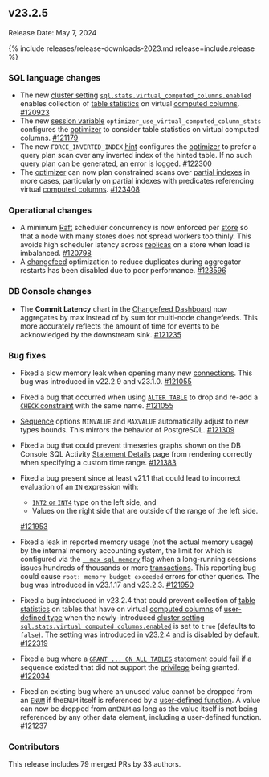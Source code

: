 ## v23.2.5

Release Date: May 7, 2024

{% include releases/release-downloads-2023.md release=include.release %}

<h3 id="v23-2-5-sql-language-changes">SQL language changes</h3>

- The new [cluster setting](../v23.2/cluster-settings.html) [`sql.stats.virtual_computed_columns.enabled`](../v23.2/cluster-settings.html#setting-sql-stats-virtual-computed-columns-enabled) enables collection of [table statistics](../v23.2/cost-based-optimizer.html#table-statistics) on virtual [computed columns](../v23.2/computed-columns.html). [#120923][#120923]
- The new [session variable](../v23.2/session-variables.html) `optimizer_use_virtual_computed_column_stats` configures the [optimizer](../v23.2/cost-based-optimizer.html) to consider table statistics on virtual computed columns. [#121179][#121179]
- The new `FORCE_INVERTED_INDEX` [hint](../v23.2/indexes.html#selection) configures the [optimizer](../v23.2/cost-based-optimizer.html) to prefer a query plan scan over any inverted index of the hinted table. If no such query plan can be generated, an error is logged. [#122300][#122300]
- The [optimizer](../v23.2/cost-based-optimizer.html) can now plan constrained scans over [partial indexes](../v23.2/partial-indexes.html) in more cases, particularly on partial indexes with predicates referencing virtual [computed columns](../v23.2/cluster-settings.html#setting-sql-stats-virtual-computed-columns-enabled). [#123408][#123408]

<h3 id="v23-2-5-operational-changes">Operational changes</h3>

- A minimum [Raft](../v23.2/architecture/replication-layer.html#raft) scheduler concurrency is now enforced per [store](../v23.2/cockroach-start.html#storage) so that a node with many stores does not spread workers too thinly. This avoids high scheduler latency across [replicas](../v23.2/architecture/glossary.html#replica) on a store when load is imbalanced. [#120798][#120798]
- A [changefeed](../v23.2/change-data-capture-overview.html) optimization to reduce duplicates during aggregator restarts has been disabled due to poor performance. [#123596][#123596]

<h3 id="v23-2-5-db-console-changes">DB Console changes</h3>

- The **Commit Latency** chart in the [Changefeed Dashboard](../v23.2/ui-cdc-dashboard.html) now aggregates by max instead of by sum for multi-node changefeeds. This more accurately reflects the amount of time for events to be acknowledged by the downstream sink. [#121235][#121235]

<h3 id="v23-2-5-bug-fixes">Bug fixes</h3>

- Fixed a slow memory leak when opening many new [connections](../v23.2/connect-to-the-database.html). This bug was introduced in v22.2.9 and v23.1.0. [#121055][#121055]
- Fixed a bug that occurred when using [`ALTER TABLE`](../v23.2/alter-table.html) to drop and re-add a [`CHECK` constraint](../v23.2/check.html) with the same name. [#121055][#121055]
- [Sequence](../v23.2/create-sequence.html) options `MINVALUE` and `MAXVALUE` automatically adjust to new types bounds. This mirrors the behavior of PostgreSQL. [#121309][#121309]
- Fixed a bug that could prevent timeseries graphs shown on the DB Console SQL Activity [Statement Details](../v23.2/ui-statements-page.html) page from rendering correctly when specifying a custom time range. [#121383][#121383]
- Fixed a bug present since at least v21.1 that could lead to incorrect evaluation of an `IN` expression with:
    - [`INT2` or `INT4`](../v23.2/int.html) type on the left side, and
    - Values on the right side that are outside of the range of the left side.

    [#121953][#121953]
- Fixed a leak in reported memory usage (not the actual memory usage) by the internal memory accounting system, the limit for which is configured via the [`--max-sql-memory`](../v23.2/cockroach-start.html#flags) flag when a long-running sessions issues hundreds of thousands or more [transactions](../v23.2/transactions.html). This reporting bug could cause `root: memory budget exceeded` errors for other queries. The bug was introduced in v23.1.17 and v23.2.3. [#121950][#121950]
- Fixed a bug introduced in v23.2.4 that could prevent collection of [table statistics](../v23.2/cost-based-optimizer.html#table-statistics) on tables that have on virtual [computed columns](../v23.2/computed-columns.html) of [user-defined type](../v23.2/create-type.html) when the newly-introduced [cluster setting](../v23.2/cluster-settings.html) [`sql.stats.virtual_computed_columns.enabled`](../v23.2/cluster-settings.html#setting-sql-stats-virtual-computed-columns-enabled) is set to `true` (defaults to `false`). The setting was introduced in v23.2.4 and is disabled by default. [#122319][#122319]
- Fixed a bug where a [`GRANT ... ON ALL TABLES`](../v23.2/grant.html) statement could fail if a sequence existed that did not support the [privilege](../v23.2/security-reference/authorization.html#privileges) being granted. [#122034][#122034]
- Fixed an existing bug where an unused value cannot be dropped from an [`ENUM`](../v23.2/enum.html) if the`ENUM` itself is referenced by a [user-defined function](../v23.2/user-defined-functions.html). A value can now be dropped from an`ENUM` as long as the value itself is not being referenced by any other data element, including a user-defined function. [#121237][#121237]

<div class="release-note-contributors" markdown="1">

<h3 id="v23-2-5-contributors">Contributors</h3>

This release includes 79 merged PRs by 33 authors.

</div>

[#120798]: https://github.com/cockroachdb/cockroach/pull/120798
[#120923]: https://github.com/cockroachdb/cockroach/pull/120923
[#121055]: https://github.com/cockroachdb/cockroach/pull/121055
[#121179]: https://github.com/cockroachdb/cockroach/pull/121179
[#121235]: https://github.com/cockroachdb/cockroach/pull/121235
[#121237]: https://github.com/cockroachdb/cockroach/pull/121237
[#121309]: https://github.com/cockroachdb/cockroach/pull/121309
[#121383]: https://github.com/cockroachdb/cockroach/pull/121383
[#121950]: https://github.com/cockroachdb/cockroach/pull/121950
[#121953]: https://github.com/cockroachdb/cockroach/pull/121953
[#122034]: https://github.com/cockroachdb/cockroach/pull/122034
[#122162]: https://github.com/cockroachdb/cockroach/pull/122162
[#122229]: https://github.com/cockroachdb/cockroach/pull/122229
[#122300]: https://github.com/cockroachdb/cockroach/pull/122300
[#122319]: https://github.com/cockroachdb/cockroach/pull/122319
[#123408]: https://github.com/cockroachdb/cockroach/pull/123408
[#123596]: https://github.com/cockroachdb/cockroach/pull/123596
[622cd1c76]: https://github.com/cockroachdb/cockroach/commit/622cd1c76
[894f152fa]: https://github.com/cockroachdb/cockroach/commit/894f152fa
